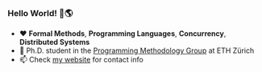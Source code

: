### Hello World! 👋🌎 
- ❤️ **Formal Methods**, **Programming Languages**, **Concurrency**, **Distributed Systems**
- 🔭 Ph.D. student in the [Programming Methodology Group](https://www.pm.inf.ethz.ch/) at ETH Zürich
- 📫 Check [my website](https://jaoper.com) for contact info

<!--
- 🌱 Learning **Golang** and **Scala**

- ⚡ Fun fact: I am very much into **board games** 🎲 Send me your cool suggestions!

**jcp19/jcp19** is a ✨ _special_ ✨ repository because its `README.md` (this file) appears on your GitHub profile.

Here are some ideas to get you started:

- 🔭 I’m currently working on ...
- 🌱 I’m currently learning ...
- 👯 I’m looking to collaborate on ...
- 🤔 I’m looking for help with ...
- 💬 Ask me about ...
- 📫 How to reach me: ...
- 😄 Pronouns: ...
- ⚡ Fun fact: ...
-->
